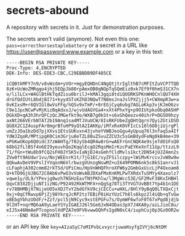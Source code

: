 # secrets-abound

A repository with secrets in it. Just for demonstration purposes.

The secrets aren't valid (anymore). Not even this one:
`pass=correcthorsestaplebattery`
or a secret in a URL like <https://user@password:www.example.com>
or a key in this text:

```text
-----BEGIN RSA PRIVATE KEY-----
Proc-Type: 4,ENCRYPTED
DEK-Info: DES-EDE3-CBC,C29EBBDB9DF485CE

iCQBtkMFY7n9/v8vWzdm+yVOr+mgyEQHDnC4NgQtjtrIglthB7cMFItZuVCP7TQD
8zK+UcWoZMRqqo4jhj5EQpJb80rpAmxOB0qNOpTqSQmEiz0xk7Ef9f0hmS31CX7n
o/lilLCx+W4GlBtHkTqdZisu0brilJ+kMAl3gqi8tdiQUORKSPKnWHOCnlQU74XH
drGfQdIUtL8bdjBI71+kyydSTsKZhD3NQwT7N8msJnaJslPXZjjj5+CWXmpR3w+a
0vKIxsM+r6QVIGl8wVsFFq/hQSv9xTmP/+8rEGjCyq6obg7AGLoKkp3vjKJmO6zv
C9e1JpcNCwPvMjKizBqAdxxJ/wjvUdAGYGa4+xXt4PhxYg+p9OIUtpkoObq0A5HP
DGkXD+qA3h3hrQFCzQcJMGefkt9o/WXB7g0kSt+s6xGhQeozv40ihrP+DG5O9hzy
axNt266VErbNTAT2b19Anq1sadMTJVuUCW/8IsRKFUbeZgQHtQgrn7QyiZGtiDSD
QG8X2C1Z4uspFAr0mgrBfuHP9yQtA2IAKKp/iMfxRxK0VFIcCs10l6O0jiUjrgPl
umZzJOa1bzDd7pjXXvs1EtsSUKvxn43jvheYVWBJeoGgu4yUpuq76l3nfaqSa4If
YdWJZqoR/MPtipgK0Cim3Grju8eTZL88uZSvuZZCU3c5sGmBdydFeNg0kB4me+39
oPGKwUKop6Q0idc37zWAHTg/T02ySb4QR4w8rG+wAEFrGnCNQK4e9sjeTdO1FsQ0
68bG2fLlBSf4n6EI9yeuvhQo2KqqlEcgO2RqsMmIrKzcPaEYKeXnT11Gp/ttzzL9
71/fGn+tWu8b9fCQ2sFHOJYSK5vIaNjDJ4sGmhfCldMvls1kct2DN54jUJZ4mn2s
ZVw0ft9AUdwr1vu/NojWEEnrK1t/7jG1EC/syZFSilczpy+lWiMvKrccvJvW8w9w
QQkwAvDeV9VPslIYVqonN6VlrbwzgVUnzgNswMZ+uI649POMN6nk5c8kS1anrvJ1
cLFaphjA302cmm82rkTSd/UPiCmu/HpVnWHQFhroXFW6y2GmbGxUicLjP4Oxoam8
Q+kTD9GjUJBG72C8Ab6vPwO3vVoWvABJDXaFMxKnKMLPwTXRdxTuSMYy4Xaxolz7
vqwe1y/dL9/YPevjg0wzh7N5HzEavTNtPKhlw/l3MgWcc53E/GF2MvF38KxIHBHl
QqvC83X2DjjuNT1izNG/P92492RkWTMFX+nQgSg78Ti3TYVGTUvBBt7Yp4b1n1DE
rv78BHMBjX7NijeUO5xXDJTvY2bdGfkV9cjCECCu+wHXL/8HlY9yBqQ0LTXQxCjt
9xj+0qCfRwvp6PjZj98YkrqJcRP2tz7EBiP8iHzYUzC7h6ls6kpz2l4iQb+qTvGw
o8EbgYbhzUOdF/+Zzf/pcl5jN9Cyc9xstEPGFu7s/OymWF6wfoF0T67xPqd8jdjb
9lIHT+nqrMQ6aA9yLaeYSYyIGAEJ26l5Ge6JxN4ODas3pX7J4KA0y/aiLJioC8u/
eIJ5x46NmAePTcopnolXdPZA7m9FV6vwwOQhPsIgdN0sC4/iuphCuj0p3Gz0OR2w
-----END RSA PRIVATE KEY-----
```

or an API key like `key=AIzaSyC7oMIPvbLvvycrjuwaHsyfgIVYj6cNtDM`


